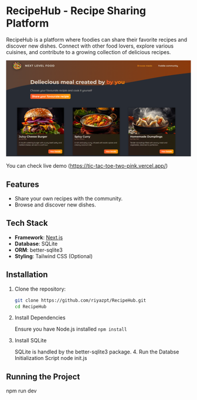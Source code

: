 # RecipeHub - Recipe Sharing Platform

RecipeHub is a platform where foodies can share their favorite recipes and discover new dishes. Connect with other food lovers, explore various cuisines, and contribute to a growing collection of delicious recipes.

![Tic Tac Toe Game Screenshot](public/RecipeHub.png)

You can check live demo (https://tic-tac-toe-two-pink.vercel.app/)

## Features

- Share your own recipes with the community.
- Browse and discover new dishes.

## Tech Stack

- **Framework**: [Next.js](https://nextjs.org)
- **Database**: SQLite
- **ORM**: better-sqlite3
- **Styling**: Tailwind CSS (Optional)

## Installation

1. Clone the repository:
   ```bash
   git clone https://github.com/riyazpt/RecipeHub.git
   cd RecipeHub
   ```
2. Install Dependencies

   Ensure you have Node.js installed
   `npm install`

3. Install SQLite

   SQLite is handled by the better-sqlite3 package. 4. Run the Databse Initialization Script
   node init.js

## Running the Project

npm run dev
